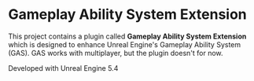 # Gameplay Ability System Extension
This project contains a plugin called **Gameplay Ability System Extension** which is designed to enhance Unreal Engine's Gameplay Ability System (GAS).
GAS works with multiplayer, but the plugin doesn't for now.

Developed with Unreal Engine 5.4
